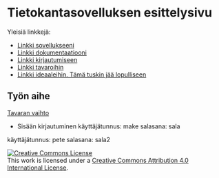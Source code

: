 # Tietokantasovelluksen esittelysivu

Yleisiä linkkejä:

* [Linkki sovellukseeni](http://ekalaja.users.cs.helsinki.fi/tkhtyo/)
* [Linkki dokumentaatiooni](doc/dokumentaatio.pdf)
* [Linkki kirjautumiseen](http://ekalaja.users.cs.helsinki.fi/tkhtyo/kirjautuminen)
* [Linkki tavaroihin](http://ekalaja.users.cs.helsinki.fi/tkhtyo/tavarat)
* [Linkki ideaaleihin. Tämä tuskin jää lopulliseen](http://ekalaja.users.cs.helsinki.fi/tkhtyo/ideaalit)
## Työn aihe

 [Tavaran vaihto](http://advancedkittenry.github.io/suunnittelu_ja_tyoymparisto/aiheet/Tavaranvaihto.html) 

* Sisään kirjautuminen
käyttäjätunnus: make
salasana: sala

käyttäjätunnus: pete
salasana: sala2

<a rel="license" href="http://creativecommons.org/licenses/by/4.0/"><img alt="Creative Commons License" style="border-width:0" src="https://i.creativecommons.org/l/by/4.0/88x31.png" /></a><br />This work is licensed under a <a rel="license" href="http://creativecommons.org/licenses/by/4.0/">Creative Commons Attribution 4.0 International License</a>.